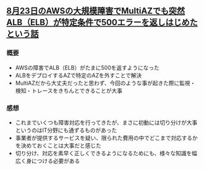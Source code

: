 ## [8月23日のAWSの大規模障害でMultiAZでも突然ALB（ELB）が特定条件で500エラーを返しはじめたという話](https://blog.hirokiky.org/entry/2019/08/23/200749)
### 概要
- AWSの障害でALB（ELB）がたまに500を返すようになった
- ALBをデプロイするAZで特定のAZを外すことで解決
- MultiAZだから大丈夫だったと思わず、今回のような事が起きた際に監視・検知・トレースをきちんとできることが大事

### 感想
- これまでいくつも障害対応を行ってきたが、まさに初動には切り分けが大事というのはIT分野にも通ずるものがあった
- 事業者が提供するサービスを疑い、限られた費用の中でどこまで対応するかを決めておくことは大事だと感じた
- 切り分け、対応を素早く正しくできるようになるためにも、様々な知識を幅広く身につける必要がある

